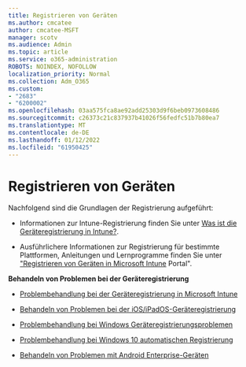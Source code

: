 ```yaml
---
title: Registrieren von Geräten
ms.author: cmcatee
author: cmcatee-MSFT
manager: scotv
ms.audience: Admin
ms.topic: article
ms.service: o365-administration
ROBOTS: NOINDEX, NOFOLLOW
localization_priority: Normal
ms.collection: Adm_O365
ms.custom:
- "2683"
- "6200002"
ms.openlocfilehash: 03aa575fca8ae92add25303d9f6beb0973608486
ms.sourcegitcommit: c26373c21c837937b41026f56fedfc51b7b80ea7
ms.translationtype: MT
ms.contentlocale: de-DE
ms.lasthandoff: 01/12/2022
ms.locfileid: "61950425"
---
```

# <a name="how-to-enroll-devices"></a>Registrieren von Geräten

Nachfolgend sind die Grundlagen der Registrierung aufgeführt:

- Informationen zur Intune-Registrierung finden Sie unter [Was ist die Geräteregistrierung in Intune?](https://docs.microsoft.com/mem/intune/enrollment/device-enrollment).

- Ausführlichere Informationen zur Registrierung für bestimmte Plattformen, Anleitungen und Lernprogramme finden Sie unter ["Registrieren von Geräten in Microsoft Intune](https://docs.microsoft.com/mem/intune/enrollment/) Portal".

**Behandeln von Problemen bei der Geräteregistrierung**

- [Problembehandlung bei der Geräteregistrierung in Microsoft Intune](https://docs.microsoft.com/mem/intune/enrollment/troubleshoot-device-enrollment-in-intune)

- [Behandeln von Problemen bei der iOS/iPadOS-Geräteregistrierung](https://docs.microsoft.com/mem/intune/enrollment/troubleshoot-ios-enrollment-errors)

- [Problembehandlung bei Windows Geräteregistrierungsproblemen](https://docs.microsoft.com/mem/intune/enrollment/troubleshoot-windows-enrollment-errors)

- [Problembehandlung bei Windows 10 automatischen Registrierung](https://docs.microsoft.com/mem/intune/enrollment/troubleshoot-windows-auto-enrollment)

- [Behandeln von Problemen mit Android Enterprise-Geräten](https://docs.microsoft.com/mem/intune/enrollment/troubleshoot-android-enrollment)


